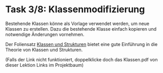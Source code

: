 # Task 3/8: Klassenmodifizierung
Bestehende Klassen könne als Vorlage verwendet werden, um neue Klassen zu erstellen. Dazu die bestehende Klasse einfach 
kopieren und notwendige Änderungen vornehmen. 

Der Foliensatz [Klassen und Strukturen](src/Klassen.pdf) bietet
eine gute Einführung in die Theorie von Klassen und Strukturen.

(Falls der Link nicht funktioniert, doppelklicke doch das Klassen.pdf von dieser Lektion Links im Projektbaum)
